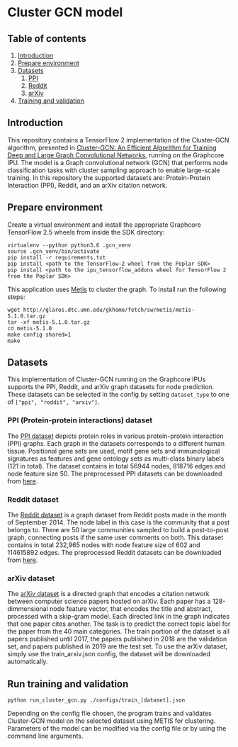 # Cluster GCN model

## Table of contents

1. [Introduction](#intro)
2. [Prepare environment](#environment)
3. [Datasets](#datasets)
    1. [PPI](#ppi)
    2. [Reddit](#reddit)
    2. [arXiv](#arxiv)
4. [Training and validation](#training_validation)

## Introduction <a name='intro' ></a>

This repository contains a TensorFlow 2 implementation of the Cluster-GCN algorithm, presented in
[Cluster-GCN: An Efficient Algorithm for Training Deep and Large Graph Convolutional Networks](https://arxiv.org/pdf/1905.07953.pdf), running on the Graphcore IPU.
The model is a Graph convolutional network (GCN) that performs node classification tasks with cluster sampling approach
to enable large-scale training.
In this repository the supported datasets are: Protein-Protein Interaction (PPI), Reddit, and an
arXiv citation network.

## Prepare environment <a name='environment' ></a>

Create a virtual environment and install the appropriate Graphcore TensorFlow 2.5 wheels from inside the SDK directory:

```shell
virtualenv --python python3.6 .gcn_venv
source .gcn_venv/bin/activate
pip install -r requirements.txt
pip install <path to the TensorFlow-2 wheel from the Poplar SDK>
pip install <path to the ipu_tensorflow_addons wheel for TensorFlow 2 from the Poplar SDK>
```

This application uses [Metis](http://glaros.dtc.umn.edu/gkhome/metis/metis/overview) to cluster the graph. To install run the following steps:

```shell
wget http://glaros.dtc.umn.edu/gkhome/fetch/sw/metis/metis-5.1.0.tar.gz
tar -xf metis-5.1.0.tar.gz
cd metis-5.1.0
make config shared=1
make
```

## Datasets <a name='datasets' ></a>

This implementation of Cluster-GCN running on the Graphcore IPUs supports the PPI, Reddit, and arXiv graph datasets
for node prediction.
These datasets can be selected in the config by setting `dataset_type` to one of `["ppi", "reddit", "arxiv"]`.

### PPI (Protein-protein interactions) dataset <a name='ppi' ></a>

The [PPI dataset](https://paperswithcode.com/dataset/ppi) depicts protein roles in various protein-protein 
interaction (PPI) graphs. Each graph in the datasets corresponds to a different human tissue. Positional gene sets are
used, motif gene sets and immunological signatures as features and gene ontology sets as multi-class binary labels 
(121 in total). The dataset contains in total 56944 nodes, 818716 edges and node feature size 50. The preprocessed PPI 
datasets can be downloaded from [here](http://snap.stanford.edu/graphsage).

### Reddit dataset <a name='reddit' ></a>

The [Reddit dataset](https://paperswithcode.com/dataset/reddit) is a graph dataset from Reddit posts made in the month of
September 2014. The node label in this case is the community that a post belongs to. There are 50 large communities 
sampled to build a post-to-post graph, connecting posts if the same user comments on both. This dataset contains in 
total 232,965 nodes with node feature size of 602 and 114615892 edges. The preprocessed Reddit datasets can be 
downloaded from [here](http://snap.stanford.edu/graphsage).

### arXiv dataset <a name='arxiv' ></a>

The [arXiv dataset](https://ogb.stanford.edu/docs/nodeprop/#ogbn-arxiv) is a directed graph that encodes a citation 
network between computer science papers hosted on arXiv. Each paper has a 128-dimmensional node feature vector, that 
encodes the title and abstract, processed with a skip-gram model. Each directed link in the graph indicates that one 
paper cites another. The task is to predict the correct topic label for the paper from the 40 main categories. 
The train portion of the dataset is all papers published until 2017, the papers published in 2018 are the validation 
set, and papers published in 2019 are the test set. To use the arXiv dataset, simply use the train_arxiv.json config, the dataset will be downloaded automatically.

## Run training and validation <a name='training_validation' ></a>

```shell
python run_cluster_gcn.py ./configs/train_[dataset].json
```

Depending on the config file chosen, the program trains and validates Cluster-GCN model on the selected dataset
using METIS for clustering. Parameters of the model can be modified via the config file or by using the 
command line arguments.
